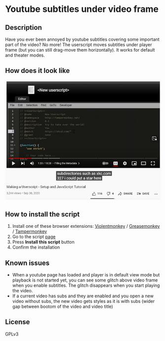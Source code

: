 # Youtube subtitles under video frame

## Description

Have you ever been annoyed by youtube subtitles covering some important part of the video? No more! The userscript moves subtitles under player frame (but you can still drag-move them horizontally). It works for default and theater modes. 

## How does it look like

![subtitles are below video player](./screenshot.png)

## How to install the script

1. Install one of these browser extensions: [Violentmonkey](https://violentmonkey.github.io/get-it/) / [Greasemonkey](https://www.greasespot.net/) / [Tampermonkey](https://tampermonkey.net/)
2. Go to the script [page](https://greasyfork.org/en/scripts/433440-youtube-subtitles-under-video-frame)
3. Press **Install this script** button
4. Confirm the installation

## Known issues

- When a youtube page has loaded and player is in default view mode but playback is not started yet, you can see some glitch above video frame when you enable subtitles. The glitch disappears when you start playing the video.
- If a current video has subs and they are enabled and you open a new video without subs, the new video gets styles as it is with subs (wider gap between bootom of the video and video title)

## License

GPLv3